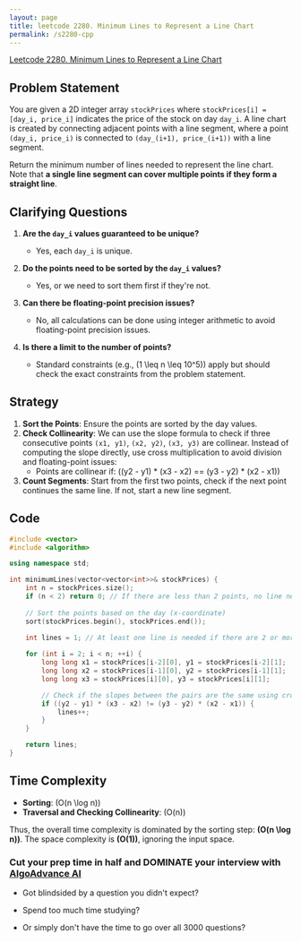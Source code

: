 ```yaml
---
layout: page
title: leetcode 2280. Minimum Lines to Represent a Line Chart
permalink: /s2280-cpp
---
```

[Leetcode 2280. Minimum Lines to Represent a Line Chart](https://algoadvance.github.io/algoadvance/l2280)
## Problem Statement

You are given a 2D integer array `stockPrices` where `stockPrices[i] = [day_i, price_i]` indicates the price of the stock on day `day_i`. A line chart is created by connecting adjacent points with a line segment, where a point `(day_i, price_i)` is connected to `(day_(i+1), price_(i+1))` with a line segment.

Return the minimum number of lines needed to represent the line chart. Note that **a single line segment can cover multiple points if they form a straight line**.

## Clarifying Questions

1. **Are the `day_i` values guaranteed to be unique?** 
   - Yes, each `day_i` is unique.

2. **Do the points need to be sorted by the `day_i` values?**
   - Yes, or we need to sort them first if they're not.

3. **Can there be floating-point precision issues?**
   - No, all calculations can be done using integer arithmetic to avoid floating-point precision issues.

4. **Is there a limit to the number of points?**
   - Standard constraints (e.g., \(1 \leq n \leq 10^5\)) apply but should check the exact constraints from the problem statement.

## Strategy

1. **Sort the Points**: Ensure the points are sorted by the day values.
2. **Check Collinearity**: We can use the slope formula to check if three consecutive points `(x1, y1)`, `(x2, y2)`, `(x3, y3)` are collinear. Instead of computing the slope directly, use cross multiplication to avoid division and floating-point issues:
   - Points are collinear if: \((y2 - y1) * (x3 - x2) == (y3 - y2) * (x2 - x1)\)
3. **Count Segments**: Start from the first two points, check if the next point continues the same line. If not, start a new line segment.

## Code

```cpp
#include <vector>
#include <algorithm>

using namespace std;

int minimumLines(vector<vector<int>>& stockPrices) {
    int n = stockPrices.size();
    if (n < 2) return 0; // If there are less than 2 points, no line needed.
    
    // Sort the points based on the day (x-coordinate)
    sort(stockPrices.begin(), stockPrices.end());
    
    int lines = 1; // At least one line is needed if there are 2 or more points.

    for (int i = 2; i < n; ++i) {
        long long x1 = stockPrices[i-2][0], y1 = stockPrices[i-2][1];
        long long x2 = stockPrices[i-1][0], y2 = stockPrices[i-1][1];
        long long x3 = stockPrices[i][0], y3 = stockPrices[i][1];

        // Check if the slopes between the pairs are the same using cross multiplication
        if ((y2 - y1) * (x3 - x2) != (y3 - y2) * (x2 - x1)) {
            lines++;
        }
    }

    return lines;
}
```

## Time Complexity

- **Sorting**: \(O(n \log n)\)
- **Traversal and Checking Collinearity**: \(O(n)\)

Thus, the overall time complexity is dominated by the sorting step: **\(O(n \log n)\)**. The space complexity is **\(O(1)\)**, ignoring the input space.


### Cut your prep time in half and DOMINATE your interview with [AlgoAdvance AI](https://algoAdvance.com)

- Got blindsided by a question you didn't expect?

- Spend too much time studying?

- Or simply don't have the time to go over all 3000 questions?

